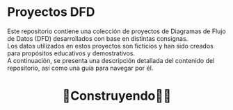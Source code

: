 # Proyectos DFD
Este repositorio contiene una colección de proyectos de Diagramas de Flujo de Datos (DFD) desarrollados con base en distintas consignas. <br> Los datos utilizados en estos proyectos son ficticios y han sido creados para propósitos educativos y demostrativos. <br> 
A continuación, se presenta una descripción detallada del contenido del repositorio, así como una guía para navegar por él.
<br>
<h1 align="center"><b>🚧​​Construyendo🚧​​👷​</b></h1>
